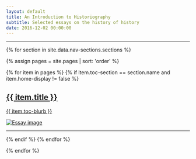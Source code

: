 ```yaml
---
layout: default
title: An Introduction to Historiography
subtitle: Selected essays on the history of history
date: 2016-12-02 00:00:00
---
```


<hr>

{% for section in site.data.nav-sections.sections %}

{% assign pages = site.pages | sort: 'order' %}


<div class="cards">

{% for item in pages %}
  {% if item.toc-section == section.name and item.home-display != false %}
  <a href="{{site.baseurl}}{{item.url}}">
  <div class="row">
    <div class="col-md-8">
      <h2>{{ item.title }}</h2>
      <p> {{ item.toc-blurb }} </p>
    </div>
    <img class="col-md-4 d-sm-none d-md-block" src="essays/images/{{item.toc-image}}" alt="Essay image"/>
  </div>
  </a>
  <hr>
  {% endif %}
{% endfor %}

</div>

{% endfor %}
